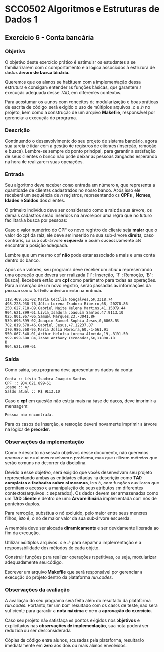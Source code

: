 # SCC0502 Algoritmos e Estruturas de Dados 1

## Exercício 6 - Conta bancária

### Objetivo
O objetivo deste exercício prático é estimular os estudantes a se familiarizarem com o comportamento e a lógica associados à estrutura de dados **árvore de busca binária.**

Queremos que os alunos se habituem com a implementação dessa estrutura e consigam entender as funções básicas, que garantem a execução adequada desse *TAD*, em diferentes contextos.


Para acostumar os alunos com conceitos de modularização e boas práticas de escrita de código, será exigido o uso de múltiplos arquivos _.c_ e _.h_ no projeto, bem como a construção de um
arquivo **Makefile**, responsável por gerenciar a execução do programa.

### Descrição
Continuando o desenvolvimento do seu projeto de sistema bancário, agora sua tarefa é lidar com a gestão de registros de clientes (inserção, remoção e busca).
Lembre-se sempre do ponto principal, para garantir a satisfação de seus clientes o banco não pode deixar as pessoas zangadas esperando na hora de realizarem suas operações.

### Entrada
Seu algoritmo deve receber como entrada um número _n_, que representa a quantidade de clientes cadastrados no nosso banco.
Após isso ele receberá um sequência de _n_ registros, representando os **CPFs** , **Nomes**, **Idades** e **Saldos** dos clientes.

O primeiro indivíduo deve ser considerado como a raiz da sua árvore, os demais cadastros serão inseridos na árvore por uma regra que no futuro facilitará a busca por pessoas:

Caso o valor numérico do CPF do novo registro de cliente seja **maior** que o valor do cpf da raiz, ele deve ser inserido na sua sub-árvore **direita**, caso contrário, sa sua sub-árvore **esquerda** e assim sucessivamente até encontrar a posição adequada.

Lembre que um mesmo cpf **não** pode estar associado a mais e uma conta dentro do banco.

Após os n valores, seu programa deve receber um *char* **c** representando uma operação que deverá ser realizada ['I' : Inserção, 'R' : Remoção, 'B' : Busca]. Receberá então um **cpf** como parâmetro para todas as operações.
Para a inserção de um novo registro, serão passadas as informações da pessoa como foi feito anteriormente na entrada.
```
118.469.561-02,Maria Cecília Gonçalves,50,3318.74
498.228.938-76,Júlia Lorena Isadora Ribeiro,68,-20278.86
250.627.718-89,Gabriel Maite Helena Martins,41,15079.44
904.621.899-61,Lívia Isadora Joaquim Santos,47,9113.10
025.801.967-06,Samuel Marques,23,-3041.86
539.696.899-02,Joaquim Samuel Sophia Jesus,0,6868.53
782.819.678-46,Gabriel Jesus,47,12237.87
370.986.568-95,Maria Júlia Moreira,60,-14561.91
550.067.540-01,Arthur Heloísa Lorena Almeida,19,-8101.50
992.090.680-84,Isaac Anthony Fernandes,50,11898.13
B
904.621.899-61
```

### Saída
Como saída, seu  programa deve apresentar os dados da conta:
```
Conta :: Lívia Isadora Joaquim Santos
CPF :: 904.621.899-61
Idade :: 47
Saldo atual :: R$ 9113.10
```
Caso o **cpf** em questão não esteja mais na base de dados, deve imprimir a mensagem:
```
Pessoa nao encontrada.
```

Para os casos de Inserção, e remoção deverá novamente imprimir a árvore na lógica de **preorder**.

### Observações da implementação

Como é descrito na sessão objetivos desse documento, não queremos apenas que os alunos resolvam o problema, mas que utilizem
métodos que serão comuns no decorrer da disciplina.

Devido a esse objetivo, será exigido que vocês desenvolvam seu projeto representando ambas as entidades citadas na descrição como **TAD completos e fechados sobre si mesmos**, isto é, com funções auxiliares que permitam o acesso e a manipulação de seus atributos em diferentes contextos(arquivos .c separados). Os dados devem ser armazenados como um **TAD cliente** e dentro de uma **Árvore Binária** implementada com nós de ponteiros duplos.

Para remoção, substitua o nó excluído, pelo maior entre seus menores filhos, isto é, o nó de maior valor da sua sub-árvore esquerda.

A memória deve ser alocada **dinamicamente** e ser devidamente liberada
ao fim da execução. 

Utilizar múltiplos arquivos _.c_ e _.h_ para separar a implementação e a responsabilidade dos métodos de cada objeto.

Construir funções para realizar  operações repetitivas, ou seja, modularizar adequadamente seu código.

Escrever um arquivo **Makefile** que será responsável por gerenciar a execução do projeto dentro da plataforma _run.codes_.



### Observações da avaliação
A avaliação do seu programa será feita além do resultado da plataforma *run.codes*. Portanto, ter um bom resultado com os casos de teste, não será suficiente para garantir a **nota máxima** e nem a **aprovação do exercício**.

Caso seu projeto não satisfaça os pontos exigidos nos **objetivos** e explicitados nas **observações de implementação**, sua nota poderá ser reduzida ou ser desconsiderada.

Cópias de código entre alunos, acusadas pela plataforma, resultarão imediatamente em **zero** aos dois ou mais alunos envolvidos.
